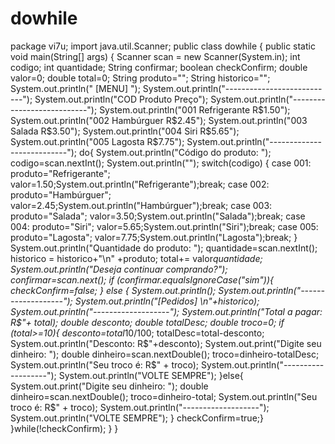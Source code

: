 # dowhile
package vi7u;  import java.util.Scanner;   public class dowhile {    public static void main(String[] args) {   Scanner scan = new Scanner(System.in);      int codigo;   int quantidade;   String confirmar;   boolean checkConfirm;   double valor=0;   double total=0;   String produto="";   String historico="";    System.out.println("          [MENU]         ");  System.out.println("---------------------------");  System.out.println("COD        Produto    Preço");  System.out.println("---------------------------");  System.out.println("001   Refrigerante   R$1.50");  System.out.println("002     Hambúrguer   R$2.45");  System.out.println("003         Salada   R$3.50");  System.out.println("004           Siri   R$5.65");  System.out.println("005        Lagosta   R$7.75");  System.out.println("---------------------------");     do{   System.out.println("Código do produto: ");   codigo=scan.nextInt();   System.out.println("");     switch(codigo)   {     case 001: produto="Refrigerante";             valor=1.50;System.out.println("Refrigerante");break;     case 002: produto="Hambúrguer";     valor=2.45;System.out.println("Hambúrguer");break;     case 003: produto="Salada";     valor=3.50;System.out.println("Salada");break;     case 004: produto="Siri";     valor=5.65;System.out.println("Siri");break;     case 005: produto="Lagosta";     valor=7.75;System.out.println("Lagosta");break;        }   System.out.println("Quantidade do produto: ");   quantidade=scan.nextInt();   historico = historico+"\n" +produto;   total+= valor*quantidade;      System.out.println("Deseja continuar comprando?");   confirmar=scan.next();   if (confirmar.equalsIgnoreCase("sim")){     checkConfirm=false;        }   else   {   System.out.println();  System.out.println("-------------------");  System.out.println("[Pedidos] \n"+historico);  System.out.println("-------------------");  System.out.println("Total a pagar: R$"+ total);  double desconto;  double totalDesc;  double troco=0;  if (total>=10){    desconto=total*10/100;    totalDesc=total-desconto;    System.out.println("Desconto: R$"+desconto);    System.out.print("Digite seu dinheiro: ");    double dinheiro=scan.nextDouble();    troco=dinheiro-totalDesc;    System.out.println("Seu troco é: R$" + troco);    System.out.println("-------------------");    System.out.println("VOLTE SEMPRE");  }else{    System.out.print("Digite seu dinheiro: ");    double dinheiro=scan.nextDouble();    troco=dinheiro-total;        System.out.println("Seu troco é: R$" + troco);    System.out.println("-------------------");    System.out.println("VOLTE SEMPRE");  }  checkConfirm=true;}  }while(!checkConfirm);         }  }
